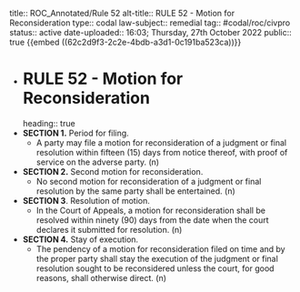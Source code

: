 title:: ROC_Annotated/Rule 52
alt-title:: RULE 52 - Motion for Reconsideration
type:: codal
law-subject:: remedial
tag:: #codal/roc/civpro
status:: active
date-uploaded:: 16:03; Thursday, 27th October 2022
public:: true
{{embed ((62c2d9f3-2c2e-4bdb-a3d1-0c191ba523ca))}}

- # RULE 52 - Motion for Reconsideration
  heading:: true
- **SECTION 1.** Period for filing.
	- A party may file a motion for reconsideration of a judgment or final resolution within fifteen (15) days from notice thereof, with proof of service on the adverse party. (n)
- **SECTION 2.** Second motion for reconsideration.
	- No second motion for reconsideration of a judgment or final resolution by the same party shall be entertained. (n)
- **SECTION 3**. Resolution of motion.
	- In the Court of Appeals, a motion for reconsideration shall be resolved within ninety (90) days from the date when the court declares it submitted for resolution. (n)
- **SECTION 4.** Stay of execution.
	- The pendency of a motion for reconsideration filed on time and by the proper party shall stay the execution of the judgment or final resolution sought to be reconsidered unless the court, for good reasons, shall otherwise direct. (n)